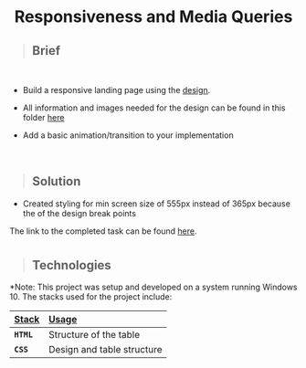 <div align=center>
<h1>Responsiveness and Media Queries</h1>
</div>


>## Brief

    
<br>



- Build a responsive landing page using the [design](https://res.cloudinary.com/dz209s6jk/image/upload/q_auto:good,w_900/Challenges/twtp2gsjsqshh3eyk4xu.jpg).

- All information and images needed for the design can be found in this folder [here](https://drive.google.com/drive/folders/19i47IPhJbarXdhKFWkyQ6fPslxU7hCrK?usp=sharing)

- Add a basic animation/transition to your implementation



<br>


>## Solution

- Created styling for min screen size of 555px instead of 365px because the of the design break points

The link to the completed task can be found [here](https://pauline-banye.github.io/FE-huddle/).


#
> ## Technologies

<p align="justify">
*Note: This project was setup and developed on a system running Windows 10. The stacks used for the project include:
</p>

| <b><u>Stack</u></b>          | <b><u>Usage</u></b>   |
| :--------------------------- | :-------------------- |
| **`HTML`**             | Structure of the table |
| **`CSS`**               | Design and table structure  |